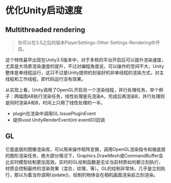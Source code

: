 ﻿# 优化Unity启动速度

## Multithreaded rendering

> 你可以在3.5之后的版本PlayerSettings-Other Settings-Rendering中开启。  

 这个特性最早出现在Unity3.5版本中，对于多核的平台开启后可以提升渲染速度，尤其是大场景渲染速度的提升，不过对编程角度说，可以操作的空间不大，Unity整体是单线程运行，这只不过是Unity提供的封装好的非单线程的渲染方式，对主线程和工作线程，即代码运行没有效果。  

从实现上看，Unity调用了OpenGL开启另一个渲染线程，并行处理任务，举个例子：两幅图AB执行渲染任务，线性处理是先渲染A，完成后再渲染B，并行处理则是同时渲染A和B，时间上只用了线性处理的一半。  
- plugin在渲染中调用GL.IssuePluginEvent
- 提供void UnityRenderEvent(int eventID)回调


## GL

它是底层的图像渲染库，可以用来操作矩阵变换，调用OpenGL渲染指令和做底层的图形渲染任务，绝大部分情况下，Graphics.DrawMesh或CommandBuffer会比实时模型绘制更加高效。实时的GL绘制函数是无论当前材质如何都立刻执行，材质会控制最终的渲染效果（混合，纹理，等）。GL的绘制非常快，几乎是立刻执行，那以为着当你调用Update()，绘制的物体会在相机画面渲染前立刻渲染。  

